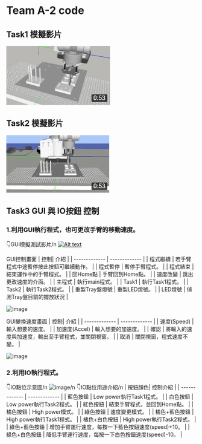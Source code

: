 # Team A-2 code

## Task1 模擬影片
[![Alt text](https://github.com/HappyKodalin/Team_A-2/blob/main/3363.png)](https://youtu.be/_5Xv-JR7kB4)

## Task2 模擬影片
[![Alt text](https://github.com/HappyKodalin/Team_A-2/blob/main/565.png)](https://youtu.be/YnPk6M07ZD0)

## Task3 GUI 與 IO按鈕 控制
### 1.利用GUI執行程式，也可更改手臂的移動速度。

👇GUI模擬測試影片/n
[![Alt text](https://github.com/HappyKodalin/Team_A-2/assets/55493510/5abdd5a8-316a-4539-b0d4-605c241f6c21)](https://youtu.be/j7sycMXbqHM)

 GUI控制畫面
| 控制| 介紹 |
| ------------- | ------------- |
| 程式繼續  | 若手臂程式中途暫停按此按鈕可繼續動作。 |
| 程式暫停  | 暫停手臂程式。 |
| 程式結束  | 結束運作中的手臂程式。 |
| 回Home點  | 手臂回到Home點。 |
| 速度改變 | 跳出更改速度的介面。  |
| 主程式  | 執行main程式。  |
| Task1  | 執行Task1程式。  |
| Task2  | 執行Task2程式。  |
| 重製Tray盤燈號  | 重製LED燈號。  |
| LED燈號 | 偵測Tray盤目前的擺放狀況  |
  
![image](https://github.com/HappyKodalin/Team_A-2/assets/55493510/f1333059-2e8a-44d3-ada5-a1a21e031a00)

 GUI變換速度畫面
| 控制| 介紹 |
| ------------- | ------------- |
| 速度(Speed)  | 輸入想要的速度。 |
| 加速度(Accel)  | 輸入想要的加速度。 |
| 確認  | 將輸入的速度與加速度，輸出至手臂程式，並關閉視窗。 |
| 取消  | 關閉視窗，程式速度不變。 | 
 
![image](https://github.com/HappyKodalin/Team_A-2/assets/55493510/036ceb34-b052-4d3b-ac7b-427098a8af55)

### 2.利用IO執行程式。

👇IO點位示意圖/n
![image](https://github.com/HappyKodalin/Team_A-2/assets/55493510/5771f457-9bdc-47ad-b43e-7c6453d77756)/n
👇IO點位用途介紹/n
| 按鈕顏色| 控制介紹 |
| ------------- | ------------- |
| 藍色按鈕  | Low power執行Task1程式。 |
| 白色按鈕  | Low power執行Task2程式。 |
| 紅色按鈕  | 結束手臂程式，並回到Home點。 |
| 橘色按鈕  | High power模式。 |
| 綠色按鈕  | 速度變更模式。 |
| 橘色+藍色按鈕  | High power執行Task1程式。 |
| 橘色+白色按鈕  | High power執行Task2程式。 |
| 綠色+藍色按鈕  | 增加手臂運行速度，每按一下藍色按鈕速度(speed)+10。 |
| 綠色+白色按鈕  | 降低手臂運行速度，每按一下白色按鈕速度(speed)-10。 |





